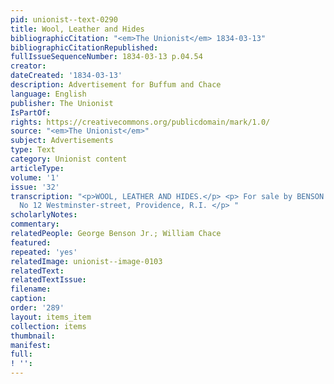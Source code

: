 ```yaml
---
pid: unionist--text-0290
title: Wool, Leather and Hides
bibliographicCitation: "<em>The Unionist</em> 1834-03-13"
bibliographicCitationRepublished: 
fullIssueSequenceNumber: 1834-03-13 p.04.54
creator: 
dateCreated: '1834-03-13'
description: Advertisement for Buffum and Chace
language: English
publisher: The Unionist
IsPartOf: 
rights: https://creativecommons.org/publicdomain/mark/1.0/
source: "<em>The Unionist</em>"
subject: Advertisements
type: Text
category: Unionist content
articleType: 
volume: '1'
issue: '32'
transcription: "<p>WOOL, LEATHER AND HIDES.</p> <p> For sale by BENSON &amp; CHACE,
  No 12 Westminster-street, Providence, R.I. </p> "
scholarlyNotes: 
commentary: 
relatedPeople: George Benson Jr.; William Chace
featured: 
repeated: 'yes'
relatedImage: unionist--image-0103
relatedText: 
relatedTextIssue: 
filename: 
caption: 
order: '289'
layout: items_item
collection: items
thumbnail: 
manifest: 
full: 
! '': 
---
```

